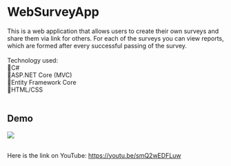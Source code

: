 ﻿<h1>WebSurveyApp</h1>

This is a web application that allows users to create their own surveys and share them via link for others. For each of the surveys you can view reports, which are formed after every successful passing of the survey.
<br/>
<br/>
Technology used:</br>
🔹C#</br>
🔹ASP.NET Core (MVC)</br>
🔹Entity Framework Core</br>
🔹HTML/CSS</br>
 </br>
<h2>Demo</h2>
<img src="Gif/survey.gif"/>
</br>
</br>

Here is the link on YouTube: <a>https://youtu.be/smQ2wEDFLuw</a>
